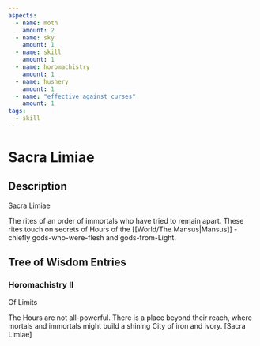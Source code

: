 ```yaml
---
aspects: 
  - name: moth
    amount: 2
  - name: sky
    amount: 1
  - name: skill
    amount: 1
  - name: horomachistry
    amount: 1
  - name: hushery
    amount: 1
  - name: "effective against curses"
    amount: 1
tags:
  - skill
---
```


# Sacra Limiae

## Description
Sacra Limiae

The rites of an order of immortals who have tried to remain apart. These rites touch on secrets of Hours of the [[World/The Mansus|Mansus]] - chiefly gods-who-were-flesh and gods-from-Light.
## Tree of Wisdom Entries
### Horomachistry II
Of Limits

The Hours are not all-powerful. There is a place beyond their reach, where mortals and immortals might build a shining City of iron and ivory. [Sacra Limiae]